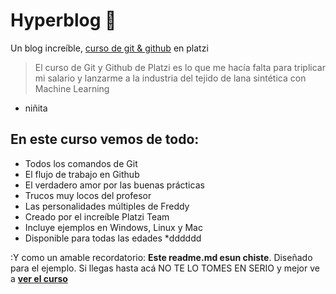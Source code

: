 # Hyperblog 💚
Un blog increíble, [curso de git & github](https://platzi.com/cursos/git-github/ "curso de git & github") en platzi
>El curso de Git y Github de Platzi es lo que me hacía falta para triplicar mi salario y lanzarme a la industria del tejido de lana sintética con Machine Learning
- niñita

## En este curso vemos de todo:
- Todos los comandos de Git
- El flujo de trabajo en Github
- El verdadero amor por las buenas prácticas
- Trucos muy locos del profesor
- Las personalidades múltiples de Freddy
- Creado por el increíble Platzi Team
- Incluye ejemplos en Windows, Linux y Mac
- Disponible para todas las edades
*dddddd

:Y como un amable recordatorio: **Este readme.md esun chiste**. Diseñado para el ejemplo. Si llegas hasta acá NO TE LO TOMES EN SERIO y mejor ve a [**ver el curso**](http://https://platzi.com/cursos/git-github/ "ve a ver el curso")